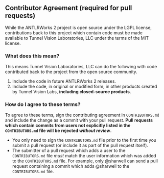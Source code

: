 ## Contributor Agreement (required for pull requests)

While the ANTLRWorks 2 project is open source under the LGPL license, contributions
back to this project which contain code must be made available to Tunnel Vision
Laboratories, LLC under the terms of the MIT license.

### What does this mean?

This means Tunnel Vision Laboratories, LLC can do the following with code contributed
back to the project from the open source community.

1. Include the code in future ANTLRWorks 2 releases.
2. Include the code, in original or modified form, in other products created by Tunnel
   Vision Labs, **including closed-source products**.

### How do I agree to these terms?

To agree to these terms, sign the contributing agreement in `CONTRIBUTORS.md` and
include the change as a commit with your pull request. **Pull requests which contain
commits from users not explicitly listed in the `CONTRIBUTORS.md` file will be
rejected *without review*.**

* You only need to sign the `CONTRIBUTORS.md` file prior to the first time you
  submit a pull request (or include it as part of the pull request itself).
* The submitter of a pull request which adds a user to the `CONTRIBUTORS.md` file
  *must* match the user information which was added to the `CONTRIBUTORS.md` file.
  For example, only @sharwell can send a pull request containing a commit which adds
  @sharwell to the `CONTRIBUTORS.md` file.
